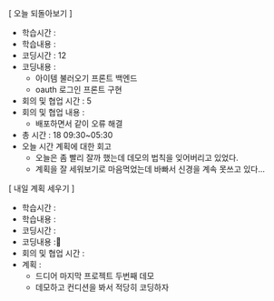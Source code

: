 [ 오늘 되돌아보기 ]

- 학습시간 :
- 학습내용 :
- 코딩시간 : 12
- 코딩내용 :
  - 아이템 불러오기 프론트 백엔드
  - oauth 로그인 프론트 구현
- 회의 및 협업 시간 : 5
- 회의 및 협업 내용 :
  - 배포하면서 같이 오류 해결
- 총 시간 : 18 09:30~05:30
- 오늘 시간 계획에 대한 회고
  - 오늘은 좀 빨리 잘까 했는데 데모의 법칙을 잊어버리고 있었다.
  - 계획을 잘 세워보기로 마음먹었는데 바빠서 신경을 계속 못쓰고 있다...

[ 내일 계획 세우기 ]

- 학습시간 :
- 학습내용 :
- 코딩시간 :
- 코딩내용 :
- 회의 및 협업 시간 :
- 계획 :
  - 드디어 마지막 프로젝트 두번째 데모
  - 데모하고 컨디션을 봐서 적당히 코딩하자
